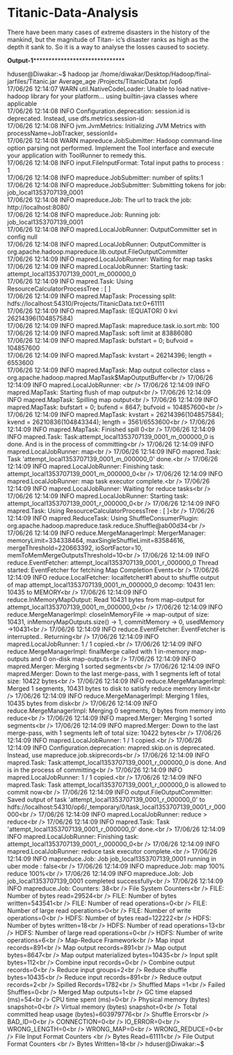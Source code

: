 # Titanic-Data-Analysis
There have been many cases of extreme disasters in the history of the mankind, but the magnitude of Titan- ic’s disaster ranks as high as the depth it sank to. So it is a way to analyse the losses caused to society.




********************************Output-1**************************************************************




hduser@Diwakar:~$ hadoop jar /home/diwakar/Desktop/Hadoop/final-jarfiles/Titanic.jar Average_age /Projects/TitanicData.txt /op6<br />
17/06/26 12:14:07 WARN util.NativeCodeLoader: Unable to load native-hadoop library for your platform... using builtin-java classes where applicable<br />
17/06/26 12:14:08 INFO Configuration.deprecation: session.id is deprecated. Instead, use dfs.metrics.session-id<br />
17/06/26 12:14:08 INFO jvm.JvmMetrics: Initializing JVM Metrics with processName=JobTracker, sessionId=<br />
17/06/26 12:14:08 WARN mapreduce.JobSubmitter: Hadoop command-line option parsing not performed. Implement the Tool interface and execute your application with ToolRunner to remedy this.<br />
17/06/26 12:14:08 INFO input.FileInputFormat: Total input paths to process : 1<br />
17/06/26 12:14:08 INFO mapreduce.JobSubmitter: number of splits:1<br />
17/06/26 12:14:08 INFO mapreduce.JobSubmitter: Submitting tokens for job: job_local1353707139_0001<br />
17/06/26 12:14:08 INFO mapreduce.Job: The url to track the job: http://localhost:8080/<br />
17/06/26 12:14:08 INFO mapreduce.Job: Running job: job_local1353707139_0001<br />
17/06/26 12:14:08 INFO mapred.LocalJobRunner: OutputCommitter set in config null<br />
17/06/26 12:14:08 INFO mapred.LocalJobRunner: OutputCommitter is org.apache.hadoop.mapreduce.lib.output.FileOutputCommitter<br />
17/06/26 12:14:09 INFO mapred.LocalJobRunner: Waiting for map tasks<br />
17/06/26 12:14:09 INFO mapred.LocalJobRunner: Starting task: attempt_local1353707139_0001_m_000000_0<br />
17/06/26 12:14:09 INFO mapred.Task:  Using ResourceCalculatorProcessTree : [ ]<br />
17/06/26 12:14:09 INFO mapred.MapTask: Processing split: hdfs://localhost:54310/Projects/TitanicData.txt:0+61111<br />
17/06/26 12:14:09 INFO mapred.MapTask: (EQUATOR) 0 kvi 26214396(104857584)<br />
17/06/26 12:14:09 INFO mapred.MapTask: mapreduce.task.io.sort.mb: 100<br />
17/06/26 12:14:09 INFO mapred.MapTask: soft limit at 83886080<br />
17/06/26 12:14:09 INFO mapred.MapTask: bufstart = 0; bufvoid = 104857600<br />
17/06/26 12:14:09 INFO mapred.MapTask: kvstart = 26214396; length = 6553600<br />
17/06/26 12:14:09 INFO mapred.MapTask: Map output collector class = org.apache.hadoop.mapred.MapTask$MapOutputBuffer<br />
17/06/26 12:14:09 INFO mapred.LocalJobRunner: <br />
17/06/26 12:14:09 INFO mapred.MapTask: Starting flush of map output<br />
17/06/26 12:14:09 INFO mapred.MapTask: Spilling map output<br />
17/06/26 12:14:09 INFO mapred.MapTask: bufstart = 0; bufend = 8647; bufvoid = 104857600<br />
17/06/26 12:14:09 INFO mapred.MapTask: kvstart = 26214396(104857584); kvend = 26210836(104843344); length = 3561/6553600<br />
17/06/26 12:14:09 INFO mapred.MapTask: Finished spill 0<br />
17/06/26 12:14:09 INFO mapred.Task: Task:attempt_local1353707139_0001_m_000000_0 is done. And is in the process of committing<br />
17/06/26 12:14:09 INFO mapred.LocalJobRunner: map<br />
17/06/26 12:14:09 INFO mapred.Task: Task 'attempt_local1353707139_0001_m_000000_0' done.<br />
17/06/26 12:14:09 INFO mapred.LocalJobRunner: Finishing task: attempt_local1353707139_0001_m_000000_0<br />
17/06/26 12:14:09 INFO mapred.LocalJobRunner: map task executor complete.<br />
17/06/26 12:14:09 INFO mapred.LocalJobRunner: Waiting for reduce tasks<br />
17/06/26 12:14:09 INFO mapred.LocalJobRunner: Starting task: attempt_local1353707139_0001_r_000000_0<br />
17/06/26 12:14:09 INFO mapred.Task:  Using ResourceCalculatorProcessTree : [ ]<br />
17/06/26 12:14:09 INFO mapred.ReduceTask: Using ShuffleConsumerPlugin: org.apache.hadoop.mapreduce.task.reduce.Shuffle@ab00d34<br />
17/06/26 12:14:09 INFO reduce.MergeManagerImpl: MergerManager: memoryLimit=334338464, maxSingleShuffleLimit=83584616, mergeThreshold=220663392, ioSortFactor=10, memToMemMergeOutputsThreshold=10<br />
17/06/26 12:14:09 INFO reduce.EventFetcher: attempt_local1353707139_0001_r_000000_0 Thread started: EventFetcher for fetching Map Completion Events<br />
17/06/26 12:14:09 INFO reduce.LocalFetcher: localfetcher#1 about to shuffle output of map attempt_local1353707139_0001_m_000000_0 decomp: 10431 len: 10435 to MEMORY<br />
17/06/26 12:14:09 INFO reduce.InMemoryMapOutput: Read 10431 bytes from map-output for attempt_local1353707139_0001_m_000000_0<br />
17/06/26 12:14:09 INFO reduce.MergeManagerImpl: closeInMemoryFile -> map-output of size: 10431, inMemoryMapOutputs.size() -> 1, commitMemory -> 0, usedMemory ->10431<br />
17/06/26 12:14:09 INFO reduce.EventFetcher: EventFetcher is interrupted.. Returning<br />
17/06/26 12:14:09 INFO mapred.LocalJobRunner: 1 / 1 copied.<br />
17/06/26 12:14:09 INFO reduce.MergeManagerImpl: finalMerge called with 1 in-memory map-outputs and 0 on-disk map-outputs<br />
17/06/26 12:14:09 INFO mapred.Merger: Merging 1 sorted segments<br />
17/06/26 12:14:09 INFO mapred.Merger: Down to the last merge-pass, with 1 segments left of total size: 10422 bytes<br />
17/06/26 12:14:09 INFO reduce.MergeManagerImpl: Merged 1 segments, 10431 bytes to disk to satisfy reduce memory limit<br />
17/06/26 12:14:09 INFO reduce.MergeManagerImpl: Merging 1 files, 10435 bytes from disk<br />
17/06/26 12:14:09 INFO reduce.MergeManagerImpl: Merging 0 segments, 0 bytes from memory into reduce<br />
17/06/26 12:14:09 INFO mapred.Merger: Merging 1 sorted segments<br />
17/06/26 12:14:09 INFO mapred.Merger: Down to the last merge-pass, with 1 segments left of total size: 10422 bytes<br />
17/06/26 12:14:09 INFO mapred.LocalJobRunner: 1 / 1 copied.<br />
17/06/26 12:14:09 INFO Configuration.deprecation: mapred.skip.on is deprecated. Instead, use mapreduce.job.skiprecords<br />
17/06/26 12:14:09 INFO mapred.Task: Task:attempt_local1353707139_0001_r_000000_0 is done. And is in the process of committing<br />
17/06/26 12:14:09 INFO mapred.LocalJobRunner: 1 / 1 copied.<br />
17/06/26 12:14:09 INFO mapred.Task: Task attempt_local1353707139_0001_r_000000_0 is allowed to commit now<br />
17/06/26 12:14:09 INFO output.FileOutputCommitter: Saved output of task 'attempt_local1353707139_0001_r_000000_0' to hdfs://localhost:54310/op6/_temporary/0/task_local1353707139_0001_r_000000<br />
17/06/26 12:14:09 INFO mapred.LocalJobRunner: reduce > reduce<br />
17/06/26 12:14:09 INFO mapred.Task: Task 'attempt_local1353707139_0001_r_000000_0' done.<br />
17/06/26 12:14:09 INFO mapred.LocalJobRunner: Finishing task: attempt_local1353707139_0001_r_000000_0<br />
17/06/26 12:14:09 INFO mapred.LocalJobRunner: reduce task executor complete.<br />
17/06/26 12:14:09 INFO mapreduce.Job: Job job_local1353707139_0001 running in uber mode : false<br />
17/06/26 12:14:09 INFO mapreduce.Job:  map 100% reduce 100%<br />
17/06/26 12:14:09 INFO mapreduce.Job: Job job_local1353707139_0001 completed successfully<br />
17/06/26 12:14:09 INFO mapreduce.Job: Counters: 38<br />
	File System Counters<br />
		FILE: Number of bytes read=29524<br />
		FILE: Number of bytes written=543541<br />
		FILE: Number of read operations=0<br />
		FILE: Number of large read operations=0<br />
		FILE: Number of write operations=0<br />
		HDFS: Number of bytes read=122222<br />
		HDFS: Number of bytes written=18<br />
		HDFS: Number of read operations=13<br />
		HDFS: Number of large read operations=0<br />
		HDFS: Number of write operations=6<br />
	Map-Reduce Framework<br />
		Map input records=891<br />
		Map output records=891<br />
		Map output bytes=8647<br />
		Map output materialized bytes=10435<br />
		Input split bytes=112<br />
		Combine input records=0<br />
		Combine output records=0<br />
		Reduce input groups=2<br />
		Reduce shuffle bytes=10435<br />
		Reduce input records=891<br />
		Reduce output records=2<br />
		Spilled Records=1782<br />
		Shuffled Maps =1<br />
		Failed Shuffles=0<br />
		Merged Map outputs=1<br />
		GC time elapsed (ms)=54<br />
		CPU time spent (ms)=0<br />
		Physical memory (bytes) snapshot=0<br />
		Virtual memory (bytes) snapshot=0<br />
		Total committed heap usage (bytes)=603979776<br />
	Shuffle Errors<br />
		BAD_ID=0<br />
		CONNECTION=0<br />
		IO_ERROR=0<br />
		WRONG_LENGTH=0<br />
		WRONG_MAP=0<br />
		WRONG_REDUCE=0<br />
	File Input Format Counters <br />
		Bytes Read=61111<br />
	File Output Format Counters <br />
		Bytes Written=18<br />
hduser@Diwakar:~$ <br />

